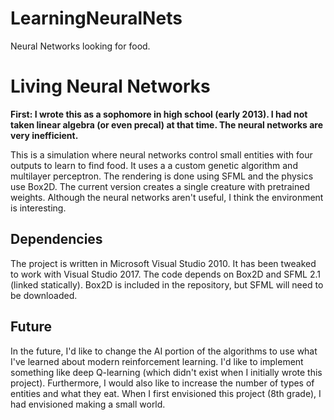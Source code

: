 # LearningNeuralNets
 Neural Networks looking for food.
# Living Neural Networks

<b>First: I wrote this as a sophomore in high school (early 2013). I had not taken linear algebra (or even precal) at that time. The neural networks are very inefficient.  </b>

This is a simulation where neural networks control small entities with four outputs to learn to find food. It uses a a custom genetic algorithm and multilayer perceptron.  The rendering is done using SFML and the physics use Box2D. The current version creates a single creature with pretrained weights. Although the neural networks aren't useful, I think the environment is interesting. 

## Dependencies
The project is written in Microsoft Visual Studio 2010. It has been tweaked to work with Visual Studio 2017.
The code depends on Box2D and SFML 2.1 (linked statically). Box2D is included in the repository, but SFML will need to be downloaded. 

## Future
In the future, I'd like to change the AI portion of the algorithms to use what I've learned about modern reinforcement learning. I'd like to implement something like deep Q-learning (which didn't exist when I initially wrote this project). Furthermore, I would also like to increase the number of types of entities and what they eat. When I first envisioned this project (8th grade), I had envisioned making a small world. 